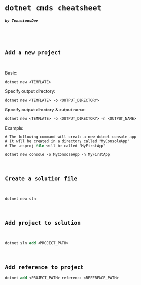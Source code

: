 <!-- <style type="text/css" rel="stylesheet">

  h1 code {
    color: olivedrab;
    text-shadow: .5px 2px 2px;

  }
  h2 code {
    color: darkolivegreen;
    border-bottom: 2px solid darkolivegreen;
    text-shadow: .1px .5px 2px;
  }

  h5 code {
    color: olive;
    text-shadow: .1px .5px 2px;
  }

  p {
    color: ivory;
    width: 40%;
    font-family: "Lucida Console", "Courier New", monospace;
  }
</style> -->

# `dotnet cmds cheatsheet`

##### `by TenaciousDev`

<br />
<br />

## `Add a new project`

<br />

Basic:

```ps
dotnet new <TEMPLATE>
```

Specify output directory:

```ps
dotnet new <TEMPLATE> -o <OUTPUT_DIRECTORY>
```

Specify output directory & output name:

```ps
dotnet new <TEMPLATE> -o <OUTPUT_DIRECTORY> -n <OUTPUT_NAME>
```

Example:

```ps
# The following command will create a new dotnet console app
# It will be created in a directory called "MyConsoleApp"
# The .csproj file will be called "MyFirstApp"

dotnet new console -o MyConsoleApp -n MyFirstApp
```

<br />

## `Create a solution file`

<br />

```ps
dotnet new sln
```

<br />

## `Add project to solution`

<br />

```ps
dotnet sln add <PROJECT_PATH>
```

<br />

## `Add reference to project`

```ps
dotnet add <PROJECT_PATH> reference <REFERENCE_PATH>
```
